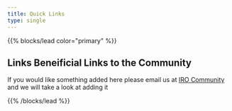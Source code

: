 ```yaml
---
title: Quick Links
type: single
---
```



{{% blocks/lead color="primary" %}}
<h2>Links Beneificial Links to the Community</h2>
<p>If you would like something added here please email us at <a href="mailto:community@k0iro.com">IRO Community</a> and we will take a look at adding it </p>

{{% /blocks/lead %}}
